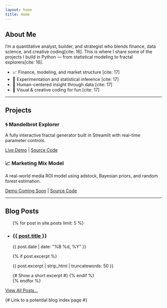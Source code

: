 ```yaml
---
layout: home
title: Home
---
```


## About Me
I’m a quantitative analyst, builder, and strategist who blends finance, data science, and creative coding[cite: 16]. This is where I share some of the projects I build in Python — from statistical modeling to fractal explorers[cite: 16].

* 📈 Finance, modeling, and market structure [cite: 17]
* 🧪 Experimentation and statistical inference [cite: 17]
* 🧠 Human-centered insight through data [cite: 17]
* 🎨 Visual & creative coding for fun [cite: 17]

---

## Projects

<div class="project-grid">
  <div class="project-card">
    <h3>🌀 Mandelbrot Explorer</h3>
    <p>A fully interactive fractal generator built in Streamlit with real-time parameter controls.</p>
    <p>
      <a href="https://benjaminpharrisappio-zkmtudj8gmzptl39vwndpp.streamlit.app/" target="_blank">Live Demo</a> | <a href="https://github.com/benjaminpharris/benjaminpharris.github.io/tree/main/mandlebrot-app" target="_blank">Source Code</a>
    </p>
  </div>

  <div class="project-card">
    <h3>📈 Marketing Mix Model</h3>
    <p>A real-world media ROI model using adstock, Bayesian priors, and random forest estimation.</p>
    <p>
      <a href="#" target="_blank">Demo Coming Soon</a> | <a href="https://github.com/benjaminpharris/mmm-model" target="_blank">Source Code</a> 
    </p>
  </div>

  </div>

---

## Blog Posts

<ul class="post-list">
  {% for post in site.posts limit: 5 %} 
    <li>
      <h3><a href="{{ post.url | relative_url }}">{{ post.title }}</a></h3>
      <p class="post-meta">{{ post.date | date: "%B %d, %Y" }}</p>
      {% if post.excerpt %}
        <p>{{ post.excerpt | strip_html | truncatewords: 50 }}</p> {# Show a short excerpt #}
      {% endif %}
    </li>
  {% endfor %}
</ul>
<p><a href="{{ '/blog/' | relative_url }}">View All Posts...</a></p> {# Link to a potential blog index page #}